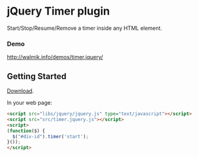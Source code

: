 # jQuery Timer plugin

Start/Stop/Resume/Remove a timer inside any HTML element.

### Demo
http://walmik.info/demos/timer.jquery/

## Getting Started
[Download][min].

[min]: https://github.com/walmik/timer.jquery/archive/master.zip

In your web page:

```html
<script src="libs/jquery/jquery.js" type="text/javascript"></script>
<script src="src/timer.jquery.js"></script>
<script>
(function($) {
  $("#div-id").timer('start');
}());
</script>
```
